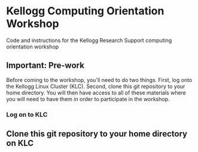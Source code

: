 # Kellogg Computing Orientation Workshop
Code and instructions for the Kellogg Research Support computing orientation workshop

## Important: Pre-work
Before coming to the workshop, you'll need to do two things. First, log onto the Kellogg Linux Cluster (KLC). Second, clone this git repository to your home directory. You will then have access to all of these materials where you will need to have them in order to participate in the workshop.

### Log on to KLC

## Clone this git repository to your home directory on KLC
